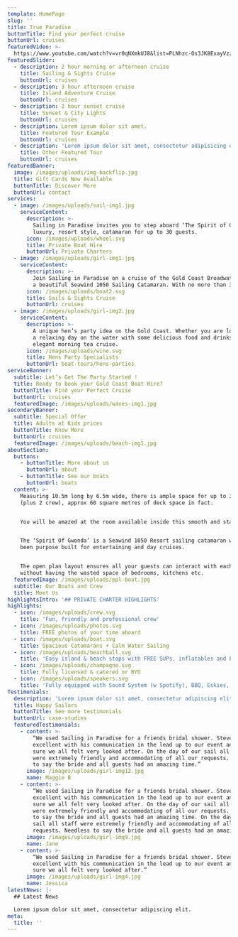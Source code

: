 ```yaml
---
template: HomePage
slug: ''
title: True Paradise
buttonTitle: Find your perfect cruise
buttonUrl: cruises
featuredVideo: >-
  https://www.youtube.com/watch?v=vr0qNXmkUJ8&list=PLNhzc-Os3JK8ExayVzzoHVvP2c0-4_oqt
featuredSlider:
  - description: 2 hour morning or afternoon cruise
    title: Sailing & Sights Cruise
    buttonUrl: cruises
  - description: 3 hour afternoon cruise
    title: Island Adventure Cruise
    buttonUrl: cruises
  - description: 2 hour sunset cruise
    title: Sunset & City Lights
    buttonUrl: cruises
  - description: Lorem ipsum dolor sit amet.
    title: Featured Tour Example
    buttonUrl: cruises
  - description: 'Lorem ipsum dolor sit amet, consectetur adipisicing elit.'
    title: Other Featured Tour
    buttonUrl: cruises
featuredBanner:
  image: /images/uploads/img-backflip.jpg
  title: Gift Cards Now Available
  buttonTitle: Discover More
  buttonUrl: contact
services:
  - image: /images/uploads/sail-img1.jpg
    serviceContent:
      description: >-
        Sailing in Paradise invites you to step aboard ‘The Spirit of Gwonda’ a
        luxury, resort style, catamaran for up to 30 guests.
      icon: /images/uploads/wheel.svg
      title: Private Boat Hire
      buttonUrl: Private Charters
  - image: /images/uploads/girl-img1.jpg
    serviceContent:
      description: >-
        Join Sailing in Paradise on a cruise of the Gold Coast Broadwater aboard
        a beautiful Seawind 1050 Sailing Catamaran. With no more than 30 guests.
      icon: /images/uploads/boat2.svg
      title: Sails & Sights Cruise
      buttonUrl: cruises
  - image: /images/uploads/girl-img2.jpg
    serviceContent:
      description: >-
        A unique hen’s party idea on the Gold Coast. Whether you are looking for
        a relaxing day on the water with some delicious food and drinks, an
        elegant morning tea cruise.
      icon: /images/uploads/wine.svg
      title: Hens Party Specialists
      buttonUrl: boat-tours/hens-parties
serviceBanner:
  subtitle: Let’s Get The Party Started !
  title: Ready to book your Gold Coast Boat Hire?
  buttonTitle: Find your Perfect Cruise
  buttonUrl: cruises
  featuredImage: /images/uploads/waves-img1.jpg
secondaryBanner:
  subtitle: Special Offer
  title: Adults at Kids prices
  buttonTitle: Know More
  buttonUrl: cruises
  featuredImage: /images/uploads/beach-img1.jpg
aboutSection:
  buttons:
    - buttonTitle: More about us
      buttonUrl: about
    - buttonTitle: See our boats
      buttonUrl: boats
  content: >-
    Measuring 10.5m long by 6.5m wide, there is ample space for up to 30 people
    (plus 2 crew), approx 60 square metres of deck space in fact. 


    You will be amazed at the room available inside this smooth and stable boat.


    The ‘Spirit Of Gwonda’ is a Seawind 1050 Resort sailing catamaran which has
    been purpose built for entertaining and day cruises.


    The open plan layout ensures all your guests can interact with each other
    without having the wasted space of bedrooms, kitchens etc.
  featuredImage: /images/uploads/ppl-boat.jpg
  subtitle: Our Boats and Crew
  title: Meet Us
highlightsIntro: '## PRIVATE CHARTER HIGHLIGHTS'
highlights:
  - icon: /images/uploads/crew.svg
    title: 'Fun, friendly and professional crew'
  - icon: /images/uploads/photos.svg
    title: FREE photos of your time aboard
  - icon: /images/uploads/boat.svg
    title: Spacious Catamarans + Calm Water Sailing
  - icon: /images/uploads/beachball.svg
    title: 'Easy island & beach stops with FREE SUPs, inflatables and beach games'
  - icon: /images/uploads/champagne.svg
    title: Fully licensed & catered or BYO
  - icon: /images/uploads/speakers.svg
    title: 'Fully equipped with Sound System (w Spotify), BBQ, Eskies, and Restroom'
Testimonials:
  description: 'Lorem ipsum dolor sit amet, consectetur adipiscing elit.'
  title: Happy Sailors
  buttonTitle: See more testimonials
  buttonUrl: case-studies
  featuredTestimonials:
    - content: >-
        “We used Sailing in Paradise for a friends bridal shower. Steve was
        excellent with his communication in the lead up to our event and made
        sure we all felt very looked after. On the day of our sail all staff
        were extremely friendly and accommodating of all our requests. Needless
        to say the bride and all guests had an amazing time.”
      image: /images/uploads/girl-img12.jpg
      name: Maggie B
    - content: >-
        “We used Sailing in Paradise for a friends bridal shower. Steve was
        excellent with his communication in the lead up to our event and made
        sure we all felt very looked after. On the day of our sail all staff
        were extremely friendly and accommodating of all our requests. Needless
        to say the bride and all guests had an amazing time. On the day of our
        sail all staff were extremely friendly and accommodating of all our
        requests. Needless to say the bride and all guests had an amazing time."
      image: /images/uploads/girl-img9.jpg
      name: Jane
    - content: >-
        “We used Sailing in Paradise for a friends bridal shower. Steve was
        excellent with his communication in the lead up to our event and made
        sure we all felt very looked after.”
      image: /images/uploads/girl-img4.jpg
      name: Jessica
latestNews: |-
  ## Latest News

  Lorem ipsum dolor sit amet, consectetur adipiscing elit.
meta:
  title: ''
---
```


